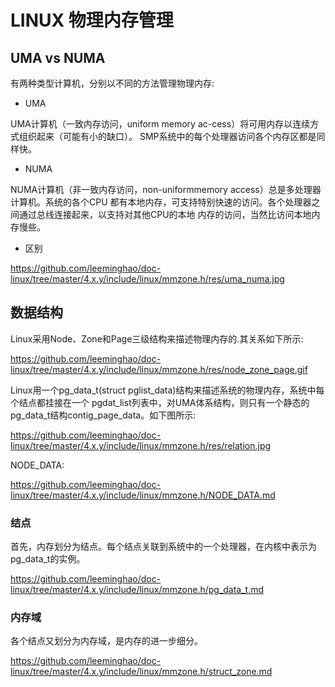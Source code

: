 LINUX 物理内存管理
========================================

UMA vs NUMA
----------------------------------------

有两种类型计算机，分别以不同的方法管理物理内存:

* UMA

UMA计算机（一致内存访问，uniform memory ac-cess）将可用内存以连续方式组织起来（可能有小的缺口）。
SMP系统中的每个处理器访问各个内存区都是同样快。

* NUMA

NUMA计算机（非一致内存访问，non-uniformmemory access）总是多处理器计算机。系统的各个CPU
都有本地内存，可支持特别快速的访问。各个处理器之间通过总线连接起来，以支持对其他CPU的本地
内存的访问，当然比访问本地内存慢些。

* 区别

https://github.com/leeminghao/doc-linux/tree/master/4.x.y/include/linux/mmzone.h/res/uma_numa.jpg

数据结构
----------------------------------------

Linux采用Node、Zone和Page三级结构来描述物理内存的.其关系如下所示:

https://github.com/leeminghao/doc-linux/tree/master/4.x.y/include/linux/mmzone.h/res/node_zone_page.gif

Linux用一个pg_data_t(struct pglist_data)结构来描述系统的物理内存，系统中每个结点都挂接在一个
pgdat_list列表中，对UMA体系结构，则只有一个静态的pg_data_t结构contig_page_data。如下图所示:

https://github.com/leeminghao/doc-linux/tree/master/4.x.y/include/linux/mmzone.h/res/relation.jpg

NODE_DATA:

https://github.com/leeminghao/doc-linux/tree/master/4.x.y/include/linux/mmzone.h/NODE_DATA.md

### 结点

首先，内存划分为结点。每个结点关联到系统中的一个处理器，在内核中表示为pg_data_t的实例。

https://github.com/leeminghao/doc-linux/tree/master/4.x.y/include/linux/mmzone.h/pg_data_t.md

### 内存域

各个结点又划分为内存域，是内存的进一步细分。

https://github.com/leeminghao/doc-linux/tree/master/4.x.y/include/linux/mmzone.h/struct_zone.md
